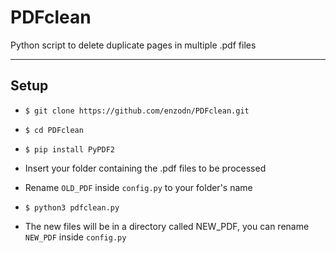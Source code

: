 # PDFclean
Python script to delete duplicate pages in multiple .pdf files

----------------------------------------------------------------------------------------------
## Setup 
* ```$ git clone https://github.com/enzodn/PDFclean.git```
* ```$ cd PDFclean```
* ```$ pip install PyPDF2```
* Insert your folder containing the .pdf files to be processed
* Rename ```OLD_PDF``` inside ```config.py``` to your folder's name
* ```$ python3 pdfclean.py```

* The new files will be in a directory called NEW_PDF, you can rename ```NEW_PDF``` inside ```config.py```

